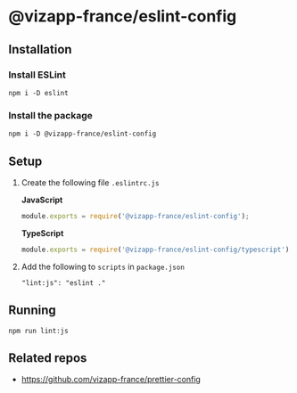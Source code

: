 # @vizapp-france/eslint-config

## Installation

### Install ESLint

```
npm i -D eslint
```

### Install the package

```
npm i -D @vizapp-france/eslint-config
```

## Setup

1. Create the following file `.eslintrc.js`

   **JavaScript**

   ```javascript
   module.exports = require('@vizapp-france/eslint-config');
   ```

   **TypeScript**

   ```javascript
   module.exports = require('@vizapp-france/eslint-config/typescript');
   ```

2. Add the following to `scripts` in `package.json`

   ```
   "lint:js": "eslint ."
   ```

## Running

  ```
  npm run lint:js
  ```

## Related repos

- https://github.com/vizapp-france/prettier-config
